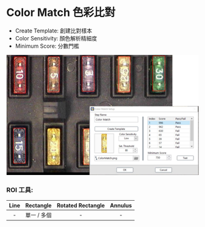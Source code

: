# Color Match 色彩比對

* Create Template: 創建比對樣本
* Color Sensitivity: 顏色解析精細度
* Minimum Score: 分數門檻

![](../../../.gitbook/assets/tu-pian-6.png)

### ROI 工具:

| Line | Rectangle | Rotated Rectangle | Annulus |
| :---: | :---: | :---: | :---: |
| - | 單一 / 多個 | - | - |

